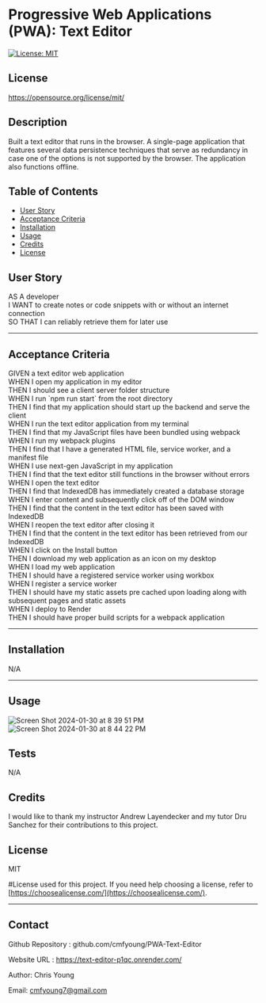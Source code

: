 
  
  # Progressive Web Applications (PWA): Text Editor

  [![License: MIT](https://img.shields.io/badge/License-MIT-yellow.svg)](https://opensource.org/licenses/MIT)
  ## License 
 https://opensource.org/license/mit/


  ## Description
  Built a text editor that runs in the browser. A single-page application that features several data persistence techniques that serve as redundancy in case one of the options is not supported by the browser. The application also functions offline. 



  ## Table of Contents 
  
  - [User Story](#story)
  - [Acceptance Criteria](#acceptance)
  - [Installation](#installation)
  - [Usage](#usage)
  - [Credits](#credits)
  - [License](#license)

  ## User Story

<p> AS A developer <br>
    I WANT to create notes or code snippets with or without an internet connection <br>
    SO THAT I can reliably retrieve them for later use </p>

  ---
  
  ## Acceptance Criteria

<p> GIVEN a text editor web application <br>
    WHEN I open my application in my editor <br>
    THEN I should see a client server folder structure <br>
    WHEN I run `npm run start` from the root directory <br>
    THEN I find that my application should start up the backend and serve the client <br>
    WHEN I run the text editor application from my terminal <br>
    THEN I find that my JavaScript files have been bundled using webpack <br>
    WHEN I run my webpack plugins <br>
    THEN I find that I have a generated HTML file, service worker, and a manifest file <br>
    WHEN I use next-gen JavaScript in my application <br>
    THEN I find that the text editor still functions in the browser without errors <br>
    WHEN I open the text editor <br>
    THEN I find that IndexedDB has immediately created a database storage <br>
    WHEN I enter content and subsequently click off of the DOM window <br>
    THEN I find that the content in the text editor has been saved with IndexedDB <br>
    WHEN I reopen the text editor after closing it <br>
    THEN I find that the content in the text editor has been retrieved from our IndexedDB <br>
    WHEN I click on the Install button <br>
    THEN I download my web application as an icon on my desktop <br>
    WHEN I load my web application <br>
    THEN I should have a registered service worker using workbox <br>
    WHEN I register a service worker <br>
    THEN I should have my static assets pre cached upon loading along with subsequent pages and static assets <br>
    WHEN I deploy to Render <br>
    THEN I should have proper build scripts for a webpack application </p>

  ---

  ## Installation 

  N/A


  ---
  
  ## Usage
  
![Screen Shot 2024-01-30 at 8 39 51 PM](https://github.com/cmfyoung/PWA-Text-Editor/assets/150183426/7360283e-0542-478c-af75-b3bd567ff3ca)
![Screen Shot 2024-01-30 at 8 44 22 PM](https://github.com/cmfyoung/PWA-Text-Editor/assets/150183426/5b9858f4-02d3-4880-98c6-b5f63c2b0fbd)



  ## Tests
  
  N/A


  ## Credits
  
  I would like to thank my instructor Andrew Layendecker and my tutor Dru Sanchez for their contributions to this project. 

  
  ## License
  MIT

  #License used for this project. If you need help choosing a license, refer to [https://choosealicense.com/](https://choosealicense.com/).
  
  ---

  ## Contact 
  Github Repository : github.com/cmfyoung/PWA-Text-Editor


  Website URL : https://text-editor-p1qc.onrender.com/

  Author: Chris Young


  Email: cmfyoung7@gmail.com

